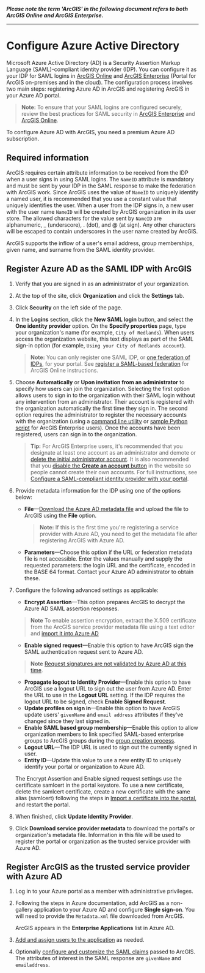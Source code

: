 **_Please note the term 'ArcGIS' in the following document refers to both ArcGIS Online and ArcGIS Enterprise._**

----


# Configure Azure Active Directory

Microsoft Azure Active Directory (AD) is a Security Assertion Markup Language (SAML)-compliant identity provider (IDP). You can configure it as your IDP for SAML logins in [ArcGIS Online](https://doc.arcgis.com/en/arcgis-online/administer/saml-logins.htm) and [ArcGIS Enterprise](https://enterprise.arcgis.com/en/portal/latest/administer/windows/configuring-a-saml-compliant-identity-provider-with-your-portal.htm) (Portal for ArcGIS on-premises and in the cloud). The configuration process involves two main steps: registering Azure AD in ArcGIS and registering ArcGIS in your Azure AD portal.

> **Note:** To ensure that your SAML logins are configured securely, review the best practices for SAML security in [ArcGIS Enterprise](https://enterprise.arcgis.com/en/portal/latest/administer/windows/configuring-a-saml-compliant-identity-provider-with-your-portal.htm#ESRI_SECTION1_E8C7F86C02A04A778878B1327C633B36) and [ArcGIS Online](https://doc.arcgis.com/en/arcgis-online/administer/saml-logins.htm#ESRI_SECTION1_E8C7F86C02A04A778878B1327C633B36).

To configure Azure AD with ArcGIS, you need a premium Azure AD subscription.

## Required information

ArcGIS requires certain attribute information to be received from the IDP when a user signs in using SAML logins. The `NameID` attribute is mandatory and must be sent by your IDP in the SAML response to make the federation with ArcGIS work. Since ArcGIS uses the value of `NameID` to uniquely identify a named user, it is recommended that you use a constant value that uniquely identifies the user. When a user from the IDP signs in, a new user with the user name `NameID` will be created by ArcGIS organization in its user store. The allowed characters for the value sent by `NameID` are alphanumeric, _ (underscore), . (dot), and @ (at sign). Any other characters will be escaped to contain underscores in the user name created by ArcGIS.

ArcGIS supports the inflow of a user's email address, group memberships, given name, and surname from the SAML identity provider.

## Register Azure AD as the SAML IDP with ArcGIS

1. Verify that you are signed in as an administrator of your organization.

2. At the top of the site, click **Organization** and click the **Settings** tab.

3. Click **Security** on the left side of the page.

4. In the **Logins** section, click the **New SAML login** button, and select the **One identity provider** option. On the **Specify properties** page, type your organization's name (for example, `City of Redlands`). When users access the organization website, this text displays as part of the SAML sign-in option (for example, `Using your City of Redlands account`).

   > **Note:** You can only register one SAML IDP, or [one federation of IDPs](https://enterprise.arcgis.com/en/portal/latest/administer/windows/configure-a-federation-of-identity-providers.htm), for your portal. See [register a SAML-based federation](https://doc.arcgis.com/en/arcgis-online/administer/saml-logins.htm#ESRI_STEP_BD2FE74A6D9D41D88499035A69801EE6) for ArcGIS Online instructions.

5. Choose **Automatically** or **Upon invitation from an administrator** to specify how users can join the organization. Selecting the first option allows users to sign in to the organization with their SAML login without any intervention from an administrator. Their account is registered with the organization automatically the first time they sign in. The second option requires the administrator to register the necessary accounts with the organization (using a [command line utility](https://enterprise.arcgis.com/en/portal/latest/administer/windows/add-members-to-your-portal.htm#ESRI_SECTION1_29AF645AF75140698CA9879C3E059D39) or [sample Python script](https://enterprise.arcgis.com/en/portal/latest/administer/windows/example-add-members-to-the-portal.htm) for ArcGIS Enterprise users). Once the accounts have been registered, users can sign in to the organization.

   > **Tip:** For ArcGIS Enterprise users, it's recommended that you designate at least one account as an administrator and demote or [delete the initial administrator account](https://enterprise.arcgis.com/en/portal/latest/administer/windows/about-the-initial-administrator-account.htm). It is also recommended that you [disable the **Create an account** button](https://enterprise.arcgis.com/en/portal/latest/administer/windows/add-members-to-your-portal.htm#ESRI_SECTION2_2D990320EC354A559A7081CF91709894) in the  website so people cannot create their own accounts. For full instructions, see [Configure a SAML-compliant identity provider with your portal](https://enterprise.arcgis.com/en/portal/latest/administer/windows/configuring-a-saml-compliant-identity-provider-with-your-portal.htm#ESRI_SECTION1_65AC88E72E2B4CFBBBC061311F9B4EA4).

6. Provide metadata information for the IDP using one of the options below:
   - **File**—[Download the Azure AD metadata file](https://docs.microsoft.com/en-us/azure/active-directory/develop/single-sign-on-saml-protocol#download-the-azure-ad-metadata-or-certificate) and upload the file to ArcGIS using the **File** option.

     > **Note:** If this is the first time you're registering a service provider with Azure AD, you need to get the metadata file after registering ArcGIS with Azure AD.
    
   - **Parameters**—Choose this option if the URL or federation metadata file is not accessible. Enter the values manually and supply the requested parameters: the login URL and the certificate, encoded in the BASE 64 format. Contact your Azure AD administrator to obtain these.

7. Configure the following advanced settings as applicable:
   - **Encrypt Assertion**—This option prepares ArcGIS to decrypt the Azure AD SAML assertion responses.
   > **Note** To enable assertion encryption, extract the X.509 certificate from the ArcGIS service provider metadata file using a text editor and [import it into Azure AD](https://docs.microsoft.com/en-us/azure/active-directory/manage-apps/howto-saml-token-encryption)
   - **Enable signed request**—Enable this option to have ArcGIS sign the SAML authentication request sent to Azure AD.
   > **Note** [Request signatures are not validated by Azure AD at this time](https://docs.microsoft.com/en-us/azure/active-directory/develop/single-sign-on-saml-protocol#signature).
   - **Propagate logout to Identity Provider**—Enable this option to have ArcGIS use a logout URL to sign out the user from Azure AD. Enter the URL to use in the **Logout URL** setting. If the IDP requires the logout URL to be signed, check **Enable Signed Request**.
   - **Update profiles on sign in**—Enable this option to have ArcGIS update users' `givenName` and `email address` attributes if they've changed since they last signed in.
   - **Enable SAML based group membership**—Enable this option to allow organization members to link specified SAML-based enterprise groups to ArcGIS groups during the [group creation process](https://enterprise.arcgis.com/en/portal/latest/administer/windows/create-groups.htm).
   - **Logout URL**—The IDP URL is used to sign out the currently signed in user.
   - **Entity ID**—Update this value to use a new entity ID to uniquely identify your portal or organization to Azure AD.

   The Encrypt Assertion and Enable signed request settings use the certificate samlcert in the portal keystore. To use a new certificate, delete the samlcert certificate, create a new certificate with the same alias (samlcert) following the steps in [Import a certificate into the portal](https://enterprise.arcgis.com/en/portal/latest/administer/windows/import-a-certificate-into-the-portal.htm), and restart the portal.
  
8. When finished, click **Update Identity Provider**.

9. Click **Download service provider metadata** to download the portal's or organization's metadata file. Information in this file will be used to register the portal or organization as the trusted service provider with Azure AD.

## Register ArcGIS as the trusted service provider with Azure AD

1. Log in to your Azure portal as a member with administrative privileges.

2. Following the steps in Azure documentation, add ArcGIS as a non-gallery application to your Azure AD and configure **Single sign-on**. You will need to provide the `Metadata.xml` file downloaded from ArcGIS.

   ArcGIS appears in the **Enterprise Applications** list in Azure AD. 

3. [Add and assign users to the application](https://docs.microsoft.com/en-us/azure/active-directory/develop/single-sign-on-saml-protocol#assign-users-to-the-application) as needed.

4. Optionally [configure and customize the SAML claims](https://docs.microsoft.com/en-us/azure/active-directory/develop/active-directory-saml-claims-customization) passed to ArcGIS. The attributes of interest in the SAML response are `givenName` and `emailaddress`.
